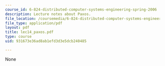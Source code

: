 ```yaml
---
course_id: 6-824-distributed-computer-systems-engineering-spring-2006
description: Lecture notes about Paxos.
file_location: /coursemedia/6-824-distributed-computer-systems-engineering-spring-2006/931673e36ad8ab1efd3d3e5dcb240485_lec14_paxos.pdf
file_type: application/pdf
layout: pdf
title: lec14_paxos.pdf
type: course
uid: 931673e36ad8ab1efd3d3e5dcb240485

---
```

None